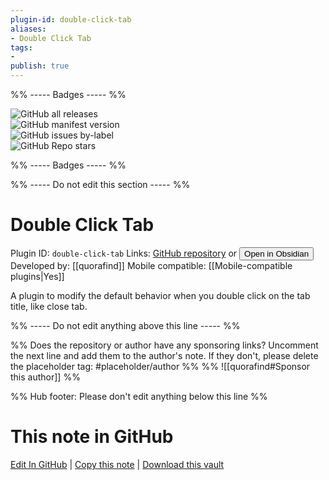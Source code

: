 ```yaml
---
plugin-id: double-click-tab
aliases:
- Double Click Tab
tags: 
- 
publish: true
---
```


%% ----- Badges ----- %%

![GitHub all releases](https://img.shields.io/github/downloads/quorafind/Obsidian-Double-Click-Tab/total?color=573E7A&logo=github&style=for-the-badge)   
![GitHub manifest version](https://img.shields.io/github/manifest-json/v/quorafind/Obsidian-Double-Click-Tab?color=573E7A&logo=github&style=for-the-badge)   
![GitHub issues by-label](https://img.shields.io/github/issues/quorafind/Obsidian-Double-Click-Tab/help%20wanted?color=573E7A&logo=github&style=for-the-badge)   
![GitHub Repo stars](https://img.shields.io/github/stars/quorafind/Obsidian-Double-Click-Tab?color=573E7A&logo=github&style=for-the-badge)

%% ----- Badges ----- %%

%% ----- Do not edit this section ----- %%

# Double Click Tab

Plugin ID: `double-click-tab`
Links: [GitHub repository](https://github.com/quorafind/Obsidian-Double-Click-Tab) or [<button id=HH>Open in Obsidian</button>](obsidian://show-plugin?id=double-click-tab)
Developed by: [[quorafind]]
Mobile compatible: [[Mobile-compatible plugins|Yes]]

A plugin to modify the default behavior when you double click on the tab title, like close tab.

%% ----- Do not edit anything above this line ----- %% 

%% Does the repository or author have any sponsoring links? Uncomment the next line and add them to the author's note. If they don't, please delete the placeholder tag: #placeholder/author %%
%% ![[quorafind#Sponsor this author]] %%

%% Hub footer: Please don't edit anything below this line %%

# This note in GitHub

<span class="git-footer">[Edit In GitHub](https://github.dev/obsidian-community/obsidian-hub/blob/main/02%20-%20Community%20Expansions/02.05%20All%20Community%20Expansions/Plugins/double-click-tab.md "git-hub-edit-note") | [Copy this note](https://raw.githubusercontent.com/obsidian-community/obsidian-hub/main/02%20-%20Community%20Expansions/02.05%20All%20Community%20Expansions/Plugins/double-click-tab.md "git-hub-copy-note") | [Download this vault](https://github.com/obsidian-community/obsidian-hub/archive/refs/heads/main.zip "git-hub-download-vault") </span>
